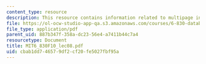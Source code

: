 ```yaml
---
content_type: resource
description: This resource contains information related to multipage interactions.
file: https://ol-ocw-studio-app-qa.s3.amazonaws.com/courses/6-830-database-systems-fall-2010/cbab1dd746579df2cf20fe5027fbf95a_MIT6_830F10_lec07b.pdf
file_type: application/pdf
parent_uid: 887b347f-358a-dc23-56e4-a7411b44c7a4
resourcetype: Document
title: MIT6_830F10_lec08.pdf
uid: cbab1dd7-4657-9df2-cf20-fe5027fbf95a
---
```

